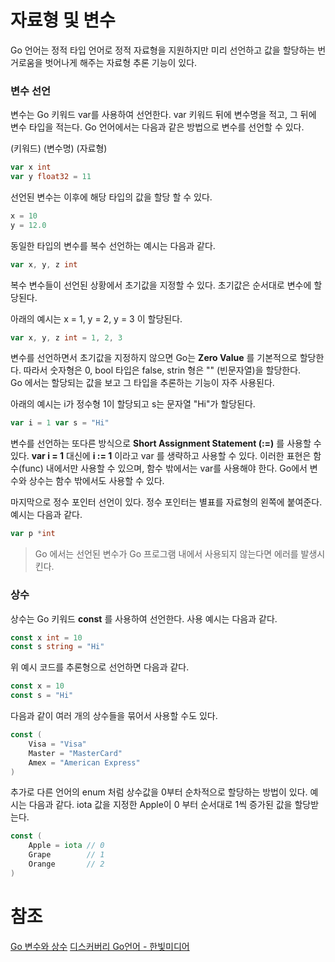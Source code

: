 # 자료형 및  변수

Go 언어는 정적 타입 언어로 정적 자료형을 지원하지만 미리 선언하고 값을 할당하는 번거로움을 벗어나게 해주는 자료형 추론 기능이 있다.

### 변수 선언

변수는 Go 키워드 var를 사용하여 선언한다. var 키워드 뒤에 변수명을 적고, 그 뒤에 변수 타입을 적는다.
Go 언어에서는 다음과 같은 방법으로 변수를 선언할 수 있다.

(키워드) (변수명) (자료형)

```go
var x int
var y float32 = 11
```

선언된 변수는 이후에 해당 타입의 값을 할당 할 수 있다.

```go
x = 10
y = 12.0
```

동일한 타입의 변수를 복수 선언하는 예시는 다음과 같다.

```go
var x, y, z int
```

복수 변수들이 선언된 상황에서 초기값을 지정할 수 있다. 초기값은 순서대로 변수에 할당된다. 

아래의 예시는 x = 1, y = 2, y = 3 이 할당된다.

```go
var x, y, z int = 1, 2, 3
```

변수를 선언하면서 초기값을 지정하지 않으면 Go는 **Zero Value** 를 기본적으로 할당한다.
따라서 숫자형은 0, bool 타입은 false, strin 형은 "" (빈문자열)을 할당한다.
<br>
Go 에서는 할당되는 값을 보고 그 타입을 추론하는 기능이 자주 사용된다.

아래의 예시는 i가 정수형 1이 할당되고 s는 문자열 "Hi"가 할당된다.

```go
var i = 1 var s = "Hi"
```

변수를 선언하는 또다른 방식으로 **Short Assignment Statement (:=)** 를 사용할 수 있다.
**var i = 1** 대신에 **i := 1** 이라고 var 를 생략하고 사용할 수 있다. 이러한 표현은 함수(func) 내에서만 사용할 수 있으며, 함수 밖에서는 var를 사용해야 한다. Go에서 변수와 상수는 함수 밖에서도 사용할 수 있다.
<br>

마지막으로 정수 포인터 선언이 있다. 정수 포인터는 별표를 자료형의 왼쪽에 붙여준다. 예시는 다음과 같다.

```go
var p *int
```

> Go 에서는 선언된 변수가 Go 프로그램 내에서 사용되지 않는다면 에러를 발생시킨다.

### 상수

상수는 Go 키워드 **const** 를 사용하여 선언한다. 사용 예시는 다음과 같다.

```go
const x int = 10
const s string = "Hi"
```

위 예시 코드를 추론형으로 선언하면 다음과 같다.

```go
const x = 10
const s = "Hi"
```

다음과 같이 여러 개의 상수들을 묶어서 사용할 수도 있다.

```go
const (
	Visa = "Visa"
	Master = "MasterCard"
	Amex = "American Express"
)
```

추가로 다른 언어의 enum 처럼 상수값을 0부터 순차적으로 할당하는 방법이 있다. 예시는 다음과 같다.
iota 값을 지정한 Apple이 0 부터 순서대로 1씩 증가된 값을 할당받는다.

```go
const (
	Apple = iota // 0
	Grape		 // 1
	Orange		 // 2
)
```


# 참조
[Go 변수와 상수](http://golang.site/go/article/4-Go-%EB%B3%80%EC%88%98%EC%99%80-%EC%83%81%EC%88%98)
[디스커버리 Go언어 - 한빛미디어](https://www.hanbit.co.kr/store/books/look.php?p_code=B5279497767)
